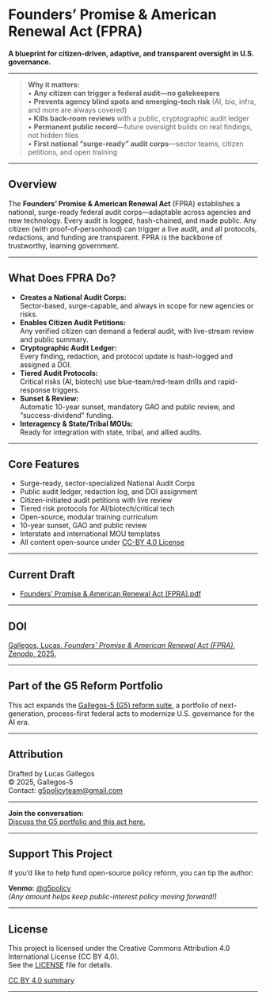# Founders’ Promise & American Renewal Act (FPRA)

**A blueprint for citizen-driven, adaptive, and transparent oversight in U.S. governance.**

---

> **Why it matters:**  
> • **Any citizen can trigger a federal audit—no gatekeepers**  
> • **Prevents agency blind spots and emerging-tech risk** (AI, bio, infra, and more are always covered)  
> • **Kills back-room reviews** with a public, cryptographic audit ledger  
> • **Permanent public record**—future oversight builds on real findings, not hidden files  
> • **First national “surge-ready” audit corps**—sector teams, citizen petitions, and open training

---

## Overview

The **Founders’ Promise & American Renewal Act** (FPRA) establishes a national, surge-ready federal audit corps—adaptable across agencies and new technology. Every audit is logged, hash-chained, and made public. Any citizen (with proof-of-personhood) can trigger a live audit, and all protocols, redactions, and funding are transparent. FPRA is the backbone of trustworthy, learning government.

---

## What Does FPRA Do?

- **Creates a National Audit Corps:**  
  Sector-based, surge-capable, and always in scope for new agencies or risks.
- **Enables Citizen Audit Petitions:**  
  Any verified citizen can demand a federal audit, with live-stream review and public summary.
- **Cryptographic Audit Ledger:**  
  Every finding, redaction, and protocol update is hash-logged and assigned a DOI.
- **Tiered Audit Protocols:**  
  Critical risks (AI, biotech) use blue-team/red-team drills and rapid-response triggers.
- **Sunset & Review:**  
  Automatic 10-year sunset, mandatory GAO and public review, and “success-dividend” funding.
- **Interagency & State/Tribal MOUs:**  
  Ready for integration with state, tribal, and allied audits.

---

## Core Features

- Surge-ready, sector-specialized National Audit Corps  
- Public audit ledger, redaction log, and DOI assignment  
- Citizen-initiated audit petitions with live review  
- Tiered risk protocols for AI/biotech/critical tech  
- Open-source, modular training curriculum  
- 10-year sunset, GAO and public review  
- Interstate and international MOU templates  
- All content open-source under [CC-BY 4.0 License](./LICENSE)

---

## Current Draft

- [Founders’ Promise & American Renewal Act (FPRA).pdf](./FPRA.pdf)

---

## DOI

[Gallegos, Lucas. *Founders’ Promise & American Renewal Act (FPRA)*. Zenodo, 2025.](https://doi.org/10.5281/zenodo.16717394)

---

## Part of the G5 Reform Portfolio

This act expands the [Gallegos-5 (G5) reform suite](https://github.com/Gallegos-5), a portfolio of next-generation, process-first federal acts to modernize U.S. governance for the AI era.

---

## Attribution

Drafted by Lucas Gallegos  
© 2025, Gallegos-5  
Contact: g5policyteam@gmail.com

---

**Join the conversation:**  
[Discuss the G5 portfolio and this act here.](https://github.com/Gallegos-5/G5-Portfolio/discussions)

---

## Support This Project

If you’d like to help fund open-source policy reform, you can tip the author:

**Venmo:** [@g5policy](https://venmo.com/g5policy)  
*(Any amount helps keep public-interest policy moving forward!)*

---

## License

This project is licensed under the Creative Commons Attribution 4.0 International License (CC BY 4.0).  
See the [LICENSE](./LICENSE) file for details.

[CC BY 4.0 summary](https://creativecommons.org/licenses/by/4.0/)

---
